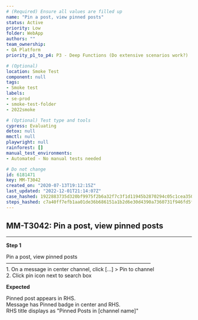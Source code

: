 ```yaml
---
# (Required) Ensure all values are filled up
name: "Pin a post, view pinned posts"
status: Active
priority: Low
folder: WebApp
authors: ""
team_ownership: 
- QA Platform
priority_p1_to_p4: P3 - Deep Functions (Do extensive scenarios work?)

# (Optional)
location: Smoke Test
component: null
tags: 
- Smoke test
labels: 
- se-prod
- smoke-test-folder
- 2022smoke

# (Optional) Test type and tools
cypress: Evaluating
detox: null
mmctl: null
playwright: null
rainforest: []
manual_test_environments: 
- Automated - No manual tests needed

# Do not change
id: 6181471
key: MM-T3042
created_on: "2020-07-13T19:12:15Z"
last_updated: "2022-12-01T21:14:07Z"
case_hashed: 1922883735d320bf9975f2b6a32f7c3f1d11945b2870294c05c1cea350f0582f9e0e694d099c4dedf3b363d458fdaf7b
steps_hashed: c7a40ff7efb1aa01de36b686151a1b2d6e30d4390a7360731f946fd5f12452c4fa4fd6a4224cc6a4c4adebd16d509dc2
---
```


<!-- (Auto-generated) Based on frontmatter's "key" and "name" -->

## MM-T3042: Pin a post, view pinned posts

---

**Step 1**

Pin a post, view pinned posts\
————————————————————————————\
1\. On a message in center channel, click \[...] > Pin to channel\
2\. Click pin icon next to search box

**Expected**

Pinned post appears in RHS.\
Message has Pinned badge in center and RHS.\
RHS title displays as "Pinned Posts in \[channel name]"
